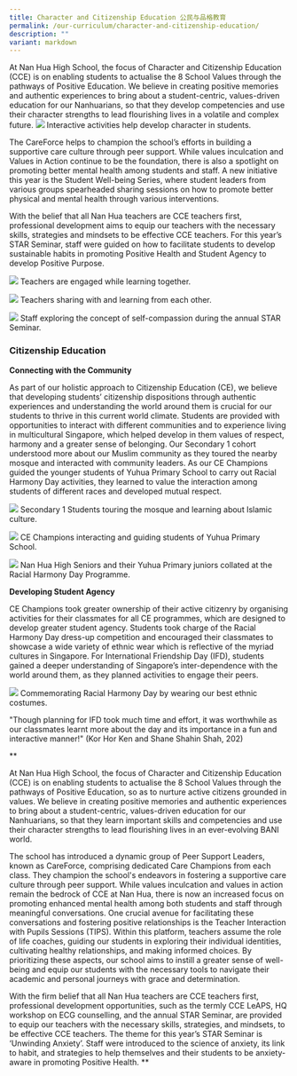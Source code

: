 ```yaml
---
title: Character and Citizenship Education 公民与品格教育
permalink: /our-curriculum/character-and-citizenship-education/
description: ""
variant: markdown
---
```

At Nan Hua High School, the focus of Character and Citizenship Education (CCE) is on enabling students to actualise the 8 School Values through the pathways of Positive Education. We believe in creating positive memories and authentic experiences to bring about a student-centric, values-driven education for our Nanhuarians, so that they develop competencies and use their character strengths to lead flourishing lives in a volatile and complex future.
![](/images/Interactive%20activities%20help%20develop%20character%20in%20students.jpg)
Interactive activities help develop character in students. 

The CareForce helps to champion the school’s efforts in building a supportive care culture through peer support. While values inculcation and Values in Action continue to be the foundation, there is also a spotlight on promoting better mental health among students and staff. A new initiative this year is the Student Well-being Series, where student leaders from various groups spearheaded sharing sessions on how to promote better physical and mental health through various interventions.

With the belief that all Nan Hua teachers are CCE teachers first, professional development aims to equip our teachers with the necessary skills, strategies and mindsets to be effective CCE teachers. For this year’s STAR Seminar, staff were guided on how to facilitate students to develop sustainable habits in promoting Positive Health and Student Agency to develop Positive Purpose.

![](/images/Teachers%20are%20engaged%20while%20learning%20together.jpg)
Teachers are engaged while learning together.

![](/images/Teachers%20sharing%20with%20and%20learning%20from%20each%20other.jpg)
Teachers sharing with and learning from each other. 

![](/images/Staff%20exploring%20the%20concept%20of%20self-compassion%20during%20the%20annual%20STAR%20Seminar.jpg)
Staff exploring the concept of self-compassion during the annual STAR Seminar. 

### **Citizenship Education**

**Connecting with the Community**

As part of our holistic approach to Citizenship Education (CE), we believe that developing students’ citizenship dispositions through authentic experiences and understanding the world around them is crucial for our students to thrive in this current world climate. Students are provided with opportunities to interact with different communities and to experience living in multicultural Singapore, which helped develop in them values of respect, harmony and a greater sense of belonging. Our Secondary 1 cohort understood more about our Muslim community as they toured the nearby mosque and interacted with community leaders. As our CE Champions guided the younger students of Yuhua Primary School to carry out Racial Harmony Day activities, they learned to value the interaction among students of different races and developed mutual respect.

![](/images/Our%20Secondary%201%20Students%20touring%20the%20mosque%20and%20learning%20about%20Islamic%20culture.jpg)
Secondary 1 Students touring the mosque and learning about Islamic culture.

![](/images/CE%20Champions%20interacting%20and%20guiding%20students%20of%20Yuhua%20Primary%20School.jpg)
CE Champions interacting and guiding students of Yuhua Primary School.

![](/images/Nan%20Hua%20High%20seniors%20and%20their%20Yuhua%20Primary%20juniors%20who%20collaborated%20at%20the%20RHD%20Programme.jpg)
Nan Hua High Seniors and their Yuhua Primary juniors collated at the Racial Harmony Day Programme. 


**Developing Student Agency** 

CE Champions took greater ownership of their active citizenry by organising activities for their classmates for all CE programmes, which are designed to develop greater student agency. Students took charge of the Racial Harmony Day dress-up competition and encouraged their classmates to showcase a wide variety of ethnic wear which is reflective of the myriad cultures in Singapore. For International Friendship Day (IFD), students gained a deeper understanding of Singapore’s inter-dependence with the world around them, as they planned activities to engage their peers. 

![](/images/Commemorating%20Racial%20Harmony%20Day%20by%20wearing%20our%20best%20ethnic%20costumes.jpg)
Commemorating Racial Harmony Day by wearing our best ethnic costumes.
  

"Though planning for IFD took much time and effort, it was worthwhile as our classmates learnt more about the day and its importance in a fun and interactive manner!" (Kor Hor Ken and Shane Shahin Shah, 202)

**

At Nan Hua High School, the focus of Character and Citizenship Education (CCE) is on enabling students to actualise the 8 School Values through the pathways of Positive Education, so as to nurture active citizens grounded in values. We believe in creating positive memories and authentic experiences to bring about a student-centric, values-driven education for our Nanhuarians, so that they learn important skills and competencies and use their character strengths to lead flourishing lives in an ever-evolving BANI world. 

The school has introduced a dynamic group of Peer Support Leaders, known as CareForce, comprising dedicated Care Champions from each class. They champion the school's endeavors in fostering a supportive care culture through peer support. While values inculcation and values in action remain the bedrock of CCE at Nan Hua, there is now an increased focus on promoting enhanced mental health among both students and staff through meaningful conversations. One crucial avenue for facilitating these conversations and fostering positive relationships is the Teacher Interaction with Pupils Sessions (TIPS). Within this platform, teachers assume the role of life coaches, guiding our students in exploring their individual identities, cultivating healthy relationships, and making informed choices. By prioritizing these aspects, our school aims to instill a greater sense of well-being and equip our students with the necessary tools to navigate their academic and personal journeys with grace and determination.

With the firm belief that all Nan Hua teachers are CCE teachers first, professional development opportunities, such as the termly CCE LeAPS, HQ workshop on ECG counselling, and the annual STAR Seminar, are provided to equip our teachers with the necessary skills, strategies, and mindsets, to be effective CCE teachers. The theme for this year’s STAR Seminar is ‘Unwinding Anxiety’. Staff were introduced to the science of anxiety, its link to habit, and strategies to help themselves and their students to be anxiety-aware in promoting Positive Health.
**